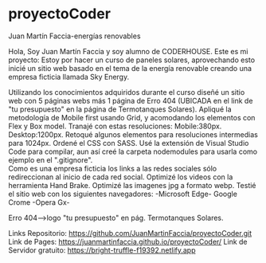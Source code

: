 # proyectoCoder
 Juan Martín Faccia-energías renovables

  Hola, Soy Juan Martín Faccia y soy alumno de CODERHOUSE.
  Este es mi proyecto:
Estoy por hacer un curso de paneles solares, aprovechando esto inicié un sitio web
basado en el tema de la energía renovable creando una empresa ficticia 
llamada Sky Energy.

  Utilizando los conocimientos adquiridos durante el curso 
diseñé un sitio web con 5 páginas webs más 1 página de Erro 404 (UBICADA en el link de
"tu presupuesto" en la página de Termotanques Solares).
Apliqué la metodología de Mobile first usando Grid, y acomodando los elementos con
Flex y Box model.
  Tranajé con estas resoluciones: 
    Mobile:380px.
    Desktop:1200px.
    Retoqué algunos elementos para resoluciones intermedias para 1024px.
  Ordené el CSS con SASS.
  Usé la extensión de Visual Studio Code para compilar, aun así creé la carpeta nodemodules
para usarla como ejemplo en el ".gitignore".  
  Como es una empresa ficticia los links a las redes sociales sólo redireccionan al inicio
de cada red social.
  Optimizé los videos con la herramienta Hand Brake.
  Optimizé las imagenes jpg a formato webp.
  Testié el sitio web con los siguientes navegadores:
   -Microsoft Edge- Google Crome -Opera Gx-

Erro 404-->logo "tu presupuesto" en pág. Termotanques Solares. 

Links Repositorio: https://github.com/JuanMartinFaccia/proyectoCoder.git
Link de Pages:  https://juanmartinfaccia.github.io/proyectoCoder/
Link de Servidor gratuito: https://bright-truffle-f19392.netlify.app

